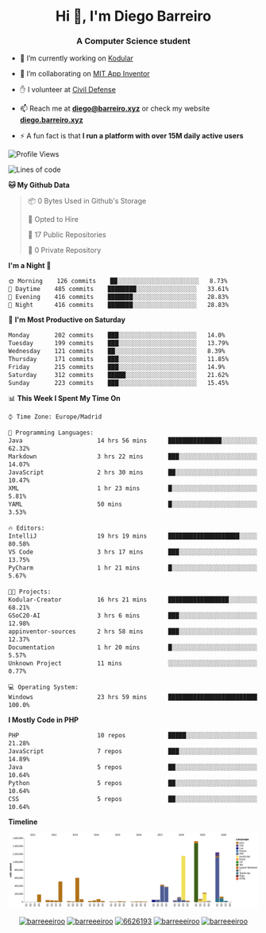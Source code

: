 <h1 align="center">Hi 👋, I'm Diego Barreiro</h1>
<h3 align="center">A Computer Science student</h3>

- 🔭 I’m currently working on [Kodular](https://www.kodular.io)

- 👯 I’m collaborating on [MIT App Inventor](https://github.com/mit-cml/appinventor-sources)

- ✋ I volunteer at [Civil Defense](https://proteccioncivil.sdc.gal)

- 📫 Reach me at **diego@barreiro.xyz** or check my website **[diego.barreiro.xyz](https://diego.barreiro.xyz)**

- ⚡ A fun fact is that **I run a platform with over 15M daily active users**

<!--START_SECTION:waka-->
![Profile Views](http://img.shields.io/badge/Profile%20Views-64-blue)

![Lines of code](https://img.shields.io/badge/From%20Hello%20World%20I%27ve%20Written-21.7%20million%20lines%20of%20code-blue)

**🐱 My Github Data** 

> 📦 0 Bytes Used in Github's Storage 
 > 
> 💼 Opted to Hire
 > 
> 📜 17 Public Repositories
 > 
> 🔑 0 Private Repository 
 > 
**I'm a Night 🦉** 

```text
🌞 Morning    126 commits    ██░░░░░░░░░░░░░░░░░░░░░░░   8.73% 
🌆 Daytime    485 commits    ████████░░░░░░░░░░░░░░░░░   33.61% 
🌃 Evening    416 commits    ███████░░░░░░░░░░░░░░░░░░   28.83% 
🌙 Night      416 commits    ███████░░░░░░░░░░░░░░░░░░   28.83%

```
📅 **I'm Most Productive on Saturday** 

```text
Monday       202 commits    ███░░░░░░░░░░░░░░░░░░░░░░   14.0% 
Tuesday      199 commits    ███░░░░░░░░░░░░░░░░░░░░░░   13.79% 
Wednesday    121 commits    ██░░░░░░░░░░░░░░░░░░░░░░░   8.39% 
Thursday     171 commits    ███░░░░░░░░░░░░░░░░░░░░░░   11.85% 
Friday       215 commits    ███░░░░░░░░░░░░░░░░░░░░░░   14.9% 
Saturday     312 commits    █████░░░░░░░░░░░░░░░░░░░░   21.62% 
Sunday       223 commits    ███░░░░░░░░░░░░░░░░░░░░░░   15.45%

```


📊 **This Week I Spent My Time On** 

```text
⌚︎ Time Zone: Europe/Madrid

💬 Programming Languages: 
Java                     14 hrs 56 mins      ███████████████░░░░░░░░░░   62.32% 
Markdown                 3 hrs 22 mins       ███░░░░░░░░░░░░░░░░░░░░░░   14.07% 
JavaScript               2 hrs 30 mins       ██░░░░░░░░░░░░░░░░░░░░░░░   10.47% 
XML                      1 hr 23 mins        █░░░░░░░░░░░░░░░░░░░░░░░░   5.81% 
YAML                     50 mins             █░░░░░░░░░░░░░░░░░░░░░░░░   3.53%

🔥 Editors: 
IntelliJ                 19 hrs 19 mins      ████████████████████░░░░░   80.58% 
VS Code                  3 hrs 17 mins       ███░░░░░░░░░░░░░░░░░░░░░░   13.75% 
PyCharm                  1 hr 21 mins        █░░░░░░░░░░░░░░░░░░░░░░░░   5.67%

🐱‍💻 Projects: 
Kodular-Creator          16 hrs 21 mins      █████████████████░░░░░░░░   68.21% 
GSoC20-AI                3 hrs 6 mins        ███░░░░░░░░░░░░░░░░░░░░░░   12.98% 
appinventor-sources      2 hrs 58 mins       ███░░░░░░░░░░░░░░░░░░░░░░   12.37% 
Documentation            1 hr 20 mins        █░░░░░░░░░░░░░░░░░░░░░░░░   5.57% 
Unknown Project          11 mins             ░░░░░░░░░░░░░░░░░░░░░░░░░   0.77%

💻 Operating System: 
Windows                  23 hrs 59 mins      █████████████████████████   100.0%

```

**I Mostly Code in PHP** 

```text
PHP                      10 repos            █████░░░░░░░░░░░░░░░░░░░░   21.28% 
JavaScript               7 repos             ███░░░░░░░░░░░░░░░░░░░░░░   14.89% 
Java                     5 repos             ██░░░░░░░░░░░░░░░░░░░░░░░   10.64% 
Python                   5 repos             ██░░░░░░░░░░░░░░░░░░░░░░░   10.64% 
CSS                      5 repos             ██░░░░░░░░░░░░░░░░░░░░░░░   10.64%

```


**Timeline**

![Chart not found](https://github.com/barreeeiroo/barreeeiroo/blob/master/charts/bar_graph.png) 


<!--END_SECTION:waka-->

<p align="center">
<a href="https://twitter.com/barreeeiroo" target="blank"><img align="center" src="https://cdn.jsdelivr.net/npm/simple-icons@3.0.1/icons/twitter.svg" alt="barreeeiroo" height="20" width="20" /></a>
<a href="https://linkedin.com/in/barreeeiroo" target="blank"><img align="center" src="https://cdn.jsdelivr.net/npm/simple-icons@3.0.1/icons/linkedin.svg" alt="barreeeiroo" height="20" width="20" /></a>
<a href="https://stackoverflow.com/users/6626193" target="blank"><img align="center" src="https://cdn.jsdelivr.net/npm/simple-icons@3.0.1/icons/stackoverflow.svg" alt="6626193" height="20" width="20" /></a>
<a href="https://fb.com/barreeeiroo" target="blank"><img align="center" src="https://cdn.jsdelivr.net/npm/simple-icons@3.0.1/icons/facebook.svg" alt="barreeeiroo" height="20" width="20" /></a>
<a href="https://instagram.com/barreeeiroo" target="blank"><img align="center" src="https://cdn.jsdelivr.net/npm/simple-icons@3.0.1/icons/instagram.svg" alt="barreeeiroo" height="20" width="20" /></a>
</p>
